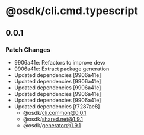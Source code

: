 # @osdk/cli.cmd.typescript

## 0.0.1

### Patch Changes

- 9906a41e: Refactors to improve devx
- 9906a41e: Extract package generation
- Updated dependencies [9906a41e]
- Updated dependencies [9906a41e]
- Updated dependencies [9906a41e]
- Updated dependencies [9906a41e]
- Updated dependencies [9906a41e]
- Updated dependencies [f7287ae8]
  - @osdk/cli.common@0.0.1
  - @osdk/shared.net@1.9.1
  - @osdk/generator@1.9.1
